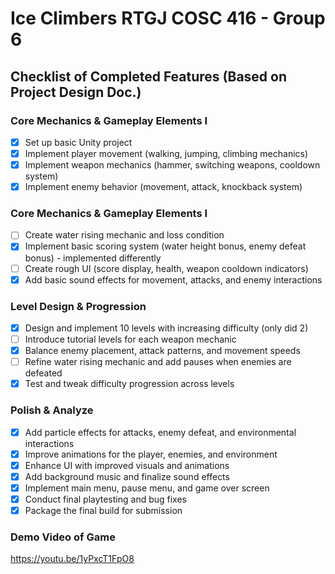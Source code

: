 # Ice Climbers RTGJ COSC 416 - Group 6

## Checklist of Completed Features (Based on Project Design Doc.)
### Core Mechanics & Gameplay Elements I
- [X] Set up basic Unity project
- [X] Implement player movement (walking, jumping, climbing mechanics)
- [X] Implement weapon mechanics (hammer, switching weapons, cooldown system)
- [X] Implement enemy behavior (movement, attack, knockback system)

### Core Mechanics & Gameplay Elements I
- [ ] Create water rising mechanic and loss condition
- [X] Implement basic scoring system (water height bonus, enemy defeat bonus) - implemented differently
- [ ] Create rough UI (score display, health, weapon cooldown indicators)
- [X] Add basic sound effects for movement, attacks, and enemy interactions

### Level Design & Progression
- [X] Design and implement 10 levels with increasing difficulty (only did 2)
- [ ] Introduce tutorial levels for each weapon mechanic
- [X] Balance enemy placement, attack patterns, and movement speeds
- [ ] Refine water rising mechanic and add pauses when enemies are defeated
- [X] Test and tweak difficulty progression across levels

### Polish & Analyze
- [X] Add particle effects for attacks, enemy defeat, and environmental interactions
- [X] Improve animations for the player, enemies, and environment
- [X] Enhance UI with improved visuals and animations
- [X] Add background music and finalize sound effects
- [X] Implement main menu, pause menu, and game over screen
- [X] Conduct final playtesting and bug fixes
- [X] Package the final build for submission

### Demo Video of Game
https://youtu.be/1yPxcT1FpO8


